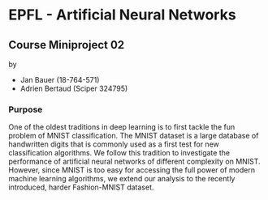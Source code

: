 # EPFL - Artificial Neural Networks

## Course Miniproject 02
by
* Jan Bauer (18-764-571)
* Adrien Bertaud (Sciper 324795)

### Purpose
One of the oldest traditions in deep learning is to first tackle the fun problem of MNIST classification. The MNIST dataset is a large database of handwritten digits that is commonly used as a first test for new classification algorithms. We follow this tradition to investigate the performance of artificial neural networks of different complexity on MNIST. However, since MNIST is too easy for accessing the full power of modern machine learning algorithms, we extend our analysis to the recently introduced, harder Fashion-MNIST dataset.
